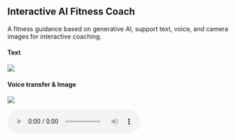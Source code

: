 ##  Interactive AI Fitness Coach
A fitness guidance based on generative AI, support text, voice, and camera images for interactive coaching.

#### Text
![](test/Text.gif)

#### Voice transfer & Image
![](test/Voice&Image.gif)

<audio controls src="test/voice_input0.wav" type="audio/wav"></audio>
